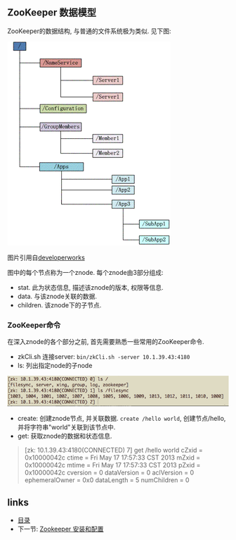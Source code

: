 ZooKeeper  数据模型
----

ZooKeeper的数据结构, 与普通的文件系统极为类似. 见下图:

![ZooKeeper数据结构](./model.jpg)

图片引用自[developerworks](http://www.ibm.com/developerworks/cn/opensource/os-cn-zookeeper/)

图中的每个节点称为一个znode. 每个znode由3部分组成:
- stat. 此为状态信息, 描述该znode的版本, 权限等信息.
- data. 与该znode关联的数据.
- children. 该znode下的子节点.

### ZooKeeper命令
在深入znode的各个部分之前, 首先需要熟悉一些常用的ZooKeeper命令.
- zkCli.sh 连接server: `bin/zkCli.sh -server 10.1.39.43:4180`
- ls: 列出指定node的子node

![ls](./ls.png)
- create: 创建znode节点, 并关联数据. `create /hello world`, 创建节点/hello, 并将字符串"world"关联到该节点中.
- get: 获取znode的数据和状态信息.

> [zk: 10.1.39.43:4180(CONNECTED) 7] get /hello
world
cZxid = 0x10000042c
ctime = Fri May 17 17:57:33 CST 2013
mZxid = 0x10000042c
mtime = Fri May 17 17:57:33 CST 2013
pZxid = 0x10000042c
cversion = 0
dataVersion = 0
aclVersion = 0
ephemeralOwner = 0x0
dataLength = 5
numChildren = 0















links
-----
+ [目录](../zookeeper)
+ 下一节: [Zookeeper  安装和配置](Zookeeper--安装和配置.md)
